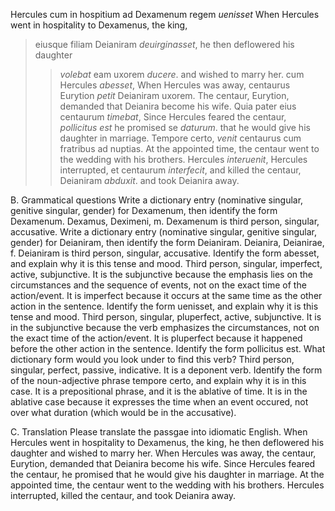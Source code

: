 Hercules cum in hospitium ad Dexamenum regem *uenisset*
When Hercules went in hospitality to Dexamenus, the king, 
> eiusque filiam Deianiram *deuirginasset*, 
he then deflowered his daughter 
>> *volebat* eam uxorem *ducere*. 
and wished to marry her.
cum Hercules *abesset*, 
When Hercules was away,
> centaurus Eurytion *petit* Deianiram uxorem. 
The centaur, Eurytion, demanded that Deianira become his wife.
Quia pater eius centaurum *timebat*, 
Since Hercules feared the centaur, 
> *pollicitus est* 
he promised
>> se *daturum*.
that he would give his daughter in marriage.
Tempore certo, *venit* centaurus cum fratribus ad nuptias. 
At the appointed time, the centaur went to the wedding with his brothers.
Hercules *interuenit*, 
Hercules interrupted, 
> et centaurum *interfecit*, 
and killed the centaur,
>> Deianiram *abduxit*.
and took Deianira away.
  
B. Grammatical questions
Write a dictionary entry (nominative singular, genitive singular, gender) for Dexamenum, then identify the form Dexamenum. Dexamus, Deximeni, m. Dexamenum is third person, singular, accusative.
Write a dictionary entry (nominative singular, genitive singular, gender) for Deianiram, then identify the form Deianiram. Deianira, Deianirae, f. Deianiram is third person, singular, accusative.
Identify the form abesset, and explain why it is this tense and mood. Third person, singular, imperfect, active, subjunctive. It is the subjunctive because the emphasis lies on the circumstances and the sequence of events, not on the exact time of the action/event. It is imperfect because it occurs at the same time as the other action in the sentence. 
Identify the form uenisset, and explain why it is this tense and mood. Third person, singular, pluperfect, active, subjunctive. It is in the subjunctive because the verb emphasizes the circumstances, not on the exact time of the action/event. It is pluperfect because it happened before the other action in the sentence.
Identify the form pollicitus est. What dictionary form would you look under to find this verb? Third person, singular, perfect, passive, indicative. It is a deponent verb.
Identify the form of the noun-adjective phrase tempore certo, and explain why it is in this case. It is a prepositional phrase, and it is the ablative of time. It is in the ablative case because it expresses the time when an event occured, not over what duration (which would be in the accusative).
  
C. Translation
Please translate the passgae into idiomatic English.
When Hercules went in hospitality to Dexamenus, the king, he then deflowered his daughter and wished to marry her.
When Hercules was away, the centaur, Eurytion, demanded that Deianira become his wife.
Since Hercules feared the centaur, he promised that he would give his daughter in marriage.
At the appointed time, the centaur went to the wedding with his brothers.
Hercules interrupted, killed the centaur, and took Deianira away.
